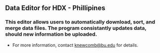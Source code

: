 ## Data Editor for HDX - Phillipines 
### This editor allows users to automatically download, sort, and merge data files.  The program consistantly updates data, should new information be uploaded.

- For more information, contact knewcomb@bu.edu for details.



